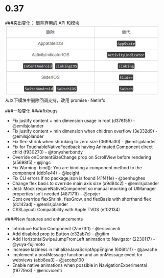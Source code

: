 # 0.37
###突出变化：
删除弃用的 API 和模块 
![](media/14799727543476.png)
从以下模块中删除回调支持，改用 promise
	·	NetInfo
	
###一般变化
####fixbugs
*	Fix justify content + min dimension usage in root (d376155) - @emilsjolander
*	Fix justify content + min dimension when children overflow (3e332d9) - @emilsjolander
*	Fix flex-shrink when shrinking to zero size (0699a30) - @emilsjolander
*	Fix for TouchableNativeFeedback having Animated.Component direct child (f930270) - @tonysherbondy
*	Override onContentSizeChange prop on ScrollView before rendering (a5698f5) - @jingc
*	Fix Warning: bind(): You are binding a component method to the component (ddb1e44) - @leeight
*	Fix CLI errors if no package.json is found (41f4f1e) - @benhughes
*	Change flex basis to override main axis size (a9d94c2) - @emilsjolander
*	Jest: Mock requireNativeComponent so manual mocking of UIManager properties isn't needed (487171f) - @cpojer
*	Dont override flexShrink, flexGrow, and flexBasis with shorthand flex (dc142ad) - @emilsjolander
*	CSSLayout: Compatibility with Apple TVOS (ef02134)

####New features and enhancements
*	Introduce Button Component (2ae73ff) - @ericvicenti
*	Add disabled prop to Button (c32ab7e) - @gitim
*	Add HorizontalSwipeJumpFromLeft animation to Navigator (2230117) - @yuya-fujimoto
*	Increase laziness in InitializeJavaScriptAppEngine (606fc11) - @javache
*	Implement a postMessage function and an onMessage event for webviews (abb8ea3) - @jacobp100
*	Enable native animations when possible in NavigationExperimental (f9779e3) - @ericvicenti



